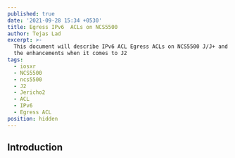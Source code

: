 ```yaml
---
published: true
date: '2021-09-28 15:34 +0530'
title: Egress IPv6  ACLs on NCS5500
author: Tejas Lad
excerpt: >-
  This document will describe IPv6 ACL Egress ACLs on NCS5500 J/J+ and highlight
  the enhancements when it comes to J2
tags:
  - iosxr
  - NCS5500
  - ncs5500
  - J2
  - Jericho2
  - ACL
  - IPv6
  - Egress ACL
position: hidden
---
```

## Introduction

